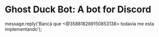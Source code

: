# Ghost Duck Bot: A bot for Discord

message.reply('Bancá que <@358818289150853138> todavia me esta implementando');